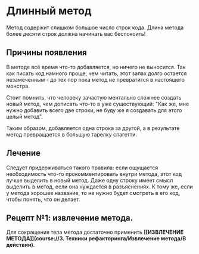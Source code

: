 # Длинный метод

Метод содержит слишком большое число строк кода. Длина метода более десяти строк должна начинать вас беспокоить!

## Причины появления

В методе всё время что-то добавляется, но ничего не выносится. Так как писать код намного проще, чем читать, этот
запах долго остается незамеченным - до тех пор пока метод не превратится в настоящего монстра.

Стоит помнить, что человеку зачастую ментально сложнее создать новый метод, чем дописать что-то в уже существующий:
"Как же, мне нужно добавить всего две строки, не буду же я создавать для этого целый метод".

Таким образом, добавляется одна строка за другой, а в результате метод превращается в большую тарелку спагетти.

## Лечение

Следует придерживаться такого правила: если ощущается необходимость что-то прокомментировать внутри метода, этот код
лучше выделить в новый метод. Даже одну строку имеет смысл выделить в метод, если она нуждается в разъяснениях. К тому
же, если у метода хорошее название, то не нужно будет смотреть в его код, чтобы понять, что он делает.

## Рецепт №1: извлечение метода.

Для сокращения тела метода достаточно применить **[[ИЗВЛЕЧЕНИЕ МЕТОДА]](course://3. Техники рефакторинга/Извлечение метода/В действии)**.

[//]: # (TODO: Дописать задание)
